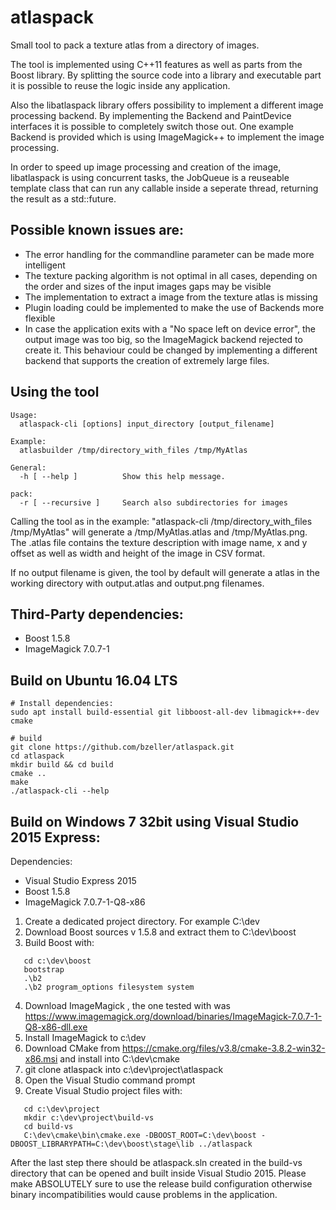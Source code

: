 # atlaspack
Small tool to pack a texture atlas from a directory of images.

The tool is implemented using C++11 features as well as parts from the Boost library.
By splitting the source code into a library and executable part it is possible to reuse
the logic inside any application.

Also the libatlaspack library offers possibility to implement a different image processing
backend. By implementing the Backend and PaintDevice interfaces it is possible to completely
switch those out. One example Backend is provided which is using ImageMagick++ to implement
the image processing.

In order to speed up image processing and creation of the image, libatlaspack is using
concurrent tasks, the JobQueue is a reuseable template class that can run any callable inside
a seperate thread, returning the result as a std::future.

Possible known issues are:
---------------------------
- The error handling for the commandline parameter can be made more intelligent
- The texture packing algorithm is not optimal in all cases, depending on the order and sizes
  of the input images gaps may be visible
- The implementation to extract a image from the texture atlas is missing
- Plugin loading could be implemented to make the use of Backends more flexible
- In case the application exits with a "No space left on device error", the output image was too big, so the ImageMagick backend
  rejected to create it. This behaviour could be changed by implementing a different backend that supports the creation of extremely
  large files.

Using the tool
--------------------------
```
Usage:
  atlaspack-cli [options] input_directory [output_filename]

Example:
  atlasbuilder /tmp/directory_with_files /tmp/MyAtlas

General:
  -h [ --help ]          Show this help message.

pack:
  -r [ --recursive ]     Search also subdirectories for images
```

Calling the tool as in the example: "atlaspack-cli /tmp/directory_with_files /tmp/MyAtlas" will
generate a /tmp/MyAtlas.atlas and /tmp/MyAtlas.png. The .atlas file contains the texture description
with image name, x and y offset as well as width and height of the image in CSV format.

If no output filename is given, the tool by default will generate a atlas in the working directory with
output.atlas and output.png filenames.

Third-Party dependencies:
--------------------------
- Boost 1.5.8
- ImageMagick 7.0.7-1


Build on Ubuntu 16.04 LTS
--------------------------------------------------------------------
```
# Install dependencies:
sudo apt install build-essential git libboost-all-dev libmagick++-dev cmake

# build
git clone https://github.com/bzeller/atlaspack.git
cd atlaspack
mkdir build && cd build
cmake ..
make
./atlaspack-cli --help
```

Build on Windows 7 32bit using Visual Studio 2015 Express:
--------------------------------------------------------------------

Dependencies:
- Visual Studio Express 2015
- Boost 1.5.8
- ImageMagick 7.0.7-1-Q8-x86

1. Create a dedicated project directory. For example C:\dev
2. Download Boost sources v 1.5.8 and extract them to C:\dev\boost
3. Build Boost with:
```
   cd c:\dev\boost
   bootstrap
   .\b2
   .\b2 program_options filesystem system
```
4. Download ImageMagick , the one tested with was https://www.imagemagick.org/download/binaries/ImageMagick-7.0.7-1-Q8-x86-dll.exe
5. Install ImageMagick to c:\dev
6. Download CMake from https://cmake.org/files/v3.8/cmake-3.8.2-win32-x86.msi and install into C:\dev\cmake
7. git clone atlaspack into c:\dev\project\atlaspack
8. Open the Visual Studio command prompt
9. Create Visual Studio project files with:
```
   cd c:\dev\project
   mkdir c:\dev\project\build-vs
   cd build-vs
   C:\dev\cmake\bin\cmake.exe -DBOOST_ROOT=C:\dev\boost -DBOOST_LIBRARYPATH=C:\dev\boost\stage\lib ../atlaspack
```

After the last step there should be atlaspack.sln created in the build-vs directory that can be opened and built inside
Visual Studio 2015. Please make ABSOLUTELY sure to use the release build configuration otherwise binary incompatibilities
would cause problems in the application.
